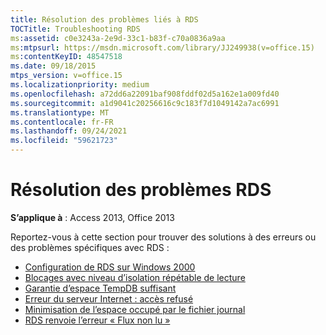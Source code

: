```yaml
---
title: Résolution des problèmes liés à RDS
TOCTitle: Troubleshooting RDS
ms:assetid: c0e3243a-2e9d-33c1-b83f-c70a0836a9aa
ms:mtpsurl: https://msdn.microsoft.com/library/JJ249938(v=office.15)
ms:contentKeyID: 48547518
ms.date: 09/18/2015
mtps_version: v=office.15
ms.localizationpriority: medium
ms.openlocfilehash: a72dd6a22091baf908fddf02d5a162e1a009fd40
ms.sourcegitcommit: a1d9041c20256616c9c183f7d1049142a7ac6991
ms.translationtype: MT
ms.contentlocale: fr-FR
ms.lasthandoff: 09/24/2021
ms.locfileid: "59621723"
---
```

# <a name="troubleshooting-rds"></a>Résolution des problèmes RDS

**S’applique à** : Access 2013, Office 2013

Reportez-vous à cette section pour trouver des solutions à des erreurs ou des problèmes spécifiques avec RDS :

- [Configuration de RDS sur Windows 2000](configuring-rds-on-windows-2000.md)
- [Blocages avec niveau d’isolation répétable de lecture](deadlocks-with-read-repeatable-isolation-level.md)
- [Garantie d’espace TempDB suffisant](ensuring-sufficient-tempdb-space.md)
- [Erreur du serveur Internet : accès refusé](internet-server-error-access-denied.md)
- [Minimisation de l’espace occupé par le fichier journal](minimizing-log-file-space-usage.md)
- [RDS renvoie l’erreur « Flux non lu »](rds-returns-stream-not-read-error.md)


